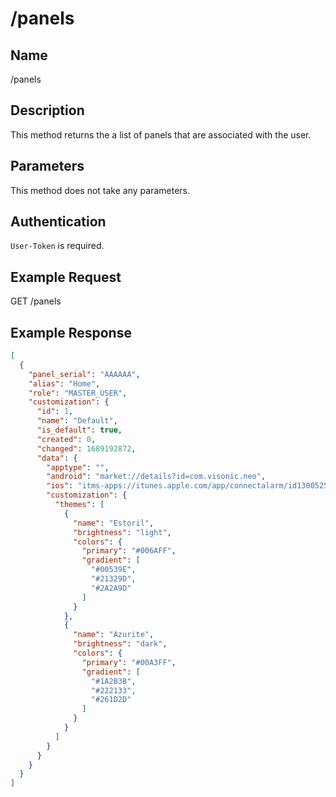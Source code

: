 # /panels

## Name
/panels

## Description
This method returns the a list of panels that are associated with the user.

## Parameters
This method does not take any parameters.

## Authentication
`User-Token` is required.

## Example Request
GET /panels

## Example Response
```json
[
  {
    "panel_serial": "AAAAAA",
    "alias": "Home",
    "role": "MASTER_USER",
    "customization": {
      "id": 1,
      "name": "Default",
      "is_default": true,
      "created": 0,
      "changed": 1689192872,
      "data": {
        "apptype": "",
        "android": "market://details?id=com.visonic.neo",
        "ios": "itms-apps://itunes.apple.com/app/connectalarm/id1300525077",
        "customization": {
          "themes": [
            {
              "name": "Estoril",
              "brightness": "light",
              "colors": {
                "primary": "#006AFF",
                "gradient": [
                  "#00539E",
                  "#21329D",
                  "#2A2A9D"
                ]
              }
            },
            {
              "name": "Azurite",
              "brightness": "dark",
              "colors": {
                "primary": "#00A3FF",
                "gradient": [
                  "#1A2B3B",
                  "#222133",
                  "#261D2D"
                ]
              }
            }
          ]
        }
      }
    }
  }
]
```
